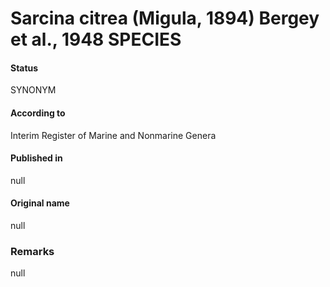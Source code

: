 # Sarcina citrea (Migula, 1894) Bergey et al., 1948 SPECIES

#### Status
SYNONYM

#### According to
Interim Register of Marine and Nonmarine Genera

#### Published in
null

#### Original name
null

### Remarks
null